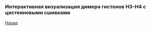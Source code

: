 ### Интерактивная визуализация димера гистонов H3-H4 с цистеиновыми сшивками
[Назад](index.md)

<html lang="en">
<head>
  <meta charset="utf-8">
</head>
<body>
 
 
  <script src="https://unpkg.com/ngl@2.0.0-dev.35/dist/ngl.js"></script>
  <script>
    document.addEventListener("DOMContentLoaded", function () {
      var stage = new NGL.Stage("viewport",{ backgroundColor:"#FFFFFF" });
      stage.loadFile("assets/h3-h4_tm_mutated_s-s_adjusted_.pdb").then(function (nucl) {
        var aspectRatio = 2;
        var radius = 1.5;
        nucl.addRepresentation('cartoon', {
           "sele": ":A :E", "color": 0x020AED,"aspectRatio":aspectRatio, "radius":radius,"radiusSegments":1,"capped":0 });
        nucl.addRepresentation('cartoon', {
           "sele": ":B :F", "color": "green","aspectRatio":aspectRatio, "radius":radius,"radiusSegments":1,"capped":0 });
        nucl.addRepresentation('cartoon', {
           "sele": ":C :G", "color": 0xE0F705,"aspectRatio":aspectRatio, "radius":radius,"radiusSegments":1,"capped":0 });
        nucl.addRepresentation('cartoon', {
           "sele": ":D :H", "color": 0xCE0000,"aspectRatio":aspectRatio, "radius":radius,"radiusSegments":1,"capped":0 });
        nucl.addRepresentation('cartoon', {
           "sele": "nucleic", "color": "grey","aspectRatio":aspectRatio, "radius":radius,"radiusSegments":1,"capped":0 });
        nucl.addRepresentation('licorice', {
           "sele": "not (.N .O .C) and (104:A 43:B 81:B 82:A)","radius": 0.6});
        nucl.autoView();
        var shape = new NGL.Shape("shape", { disableImpostor: true, radialSegments: 10 })
       shape.addArrow([ 50, 70, 40 ], [ 65.729,  83.095,  21.864 ], [ 1, 0.3, 0.2 ], 0.7)
       shape.addArrow([ 80, 120, 10 ], [ 62.087, 107.969,   3.767 ], [ 1, 0.3, 0.2 ], 0.7)
       shape.addText([ 50, 70, 40 ], [ 0, 0, 0 ], 6, "82H3-81H4")
       shape.addText([ 80, 120, 10 ], [ 0, 0, 0 ], 6, "104H3-43H4")
       var shapeComp = stage.addComponentFromObject(shape)
       shapeComp.addRepresentation("buffer", { wireframe: false })
        
      });
    });
  </script>
  <div id="viewport" style="width:500px; height:500px;"></div>
</body>
</html>
